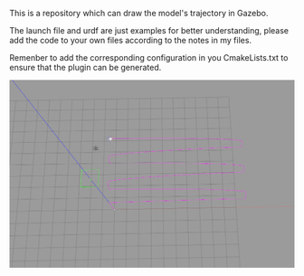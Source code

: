 This is a repository which can draw the model's trajectory in Gazebo.

The launch file and urdf are just examples for better understanding, please add the code to your own files according to the notes in my files.

Remenber to add the corresponding configuration in you CmakeLists.txt to ensure that the plugin can be generated.

![image-20230728162547666](./img/disp_trajectory.png)

